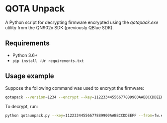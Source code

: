 # QOTA Unpack

A Python script for decrypting firmware encrypted using the _qotapack.exe_ utility from the QN902x SDK (previously QBlue SDK).

## Requirements

- Python 3.6+
- `pip install -Ur requirements.txt`

## Usage example

Suppose the following command was used to encrypt the firmware:

```bash
qotapack --version=1234 --encrypt --key=11223344556677889900AABBCCDDEEFF --from=fw --to=fw.encrypted
```

To decrypt, run:

```bash
python qotaunpack.py --key=11223344556677889900AABBCCDDEEFF --from=fw.encrypted --to=fw.decrypted
```
